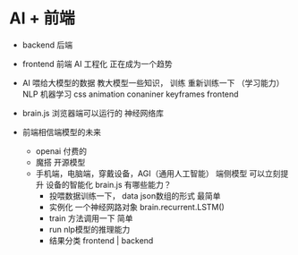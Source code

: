 # AI + 前端

- backend 后端

- frontend 前端
  AI 工程化 正在成为一个趋势

- AI
  喂给大模型的数据 教大模型一些知识，
  训练 重新训练一下 （学习能力）NLP 机器学习
  css animation conaniner keyframes frontend 

- brain.js 浏览器端可以运行的 神经网络库


- 前端相信端模型的未来
  - openai 付费的
  - 魔搭 开源模型
  - 手机端，电脑端，穿戴设备，AGI（通用人工智能） 端侧模型
    可以立刻提升 设备的智能化 
    brain.js 有哪些能力？
    - 投喂数据训练一下，
      data json数组的形式 最简单
    - 实例化 一个神经网路对象 
      brain.recurrent.LSTM()
    - train 方法调用一下 简单 
    - run nlp模型的推理能力
    - 结果分类 frontend | backend   